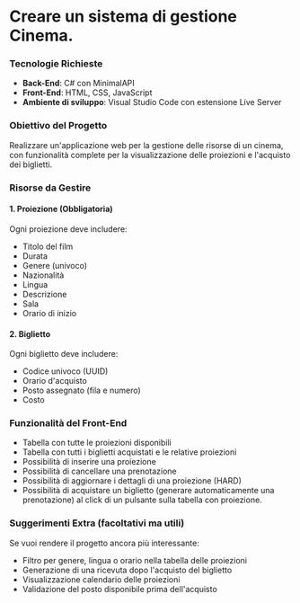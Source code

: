 # Creare un sistema di gestione Cinema.

### Tecnologie Richieste

- **Back-End**: C# con MinimalAPI
- **Front-End**: HTML, CSS, JavaScript
- **Ambiente di sviluppo**: Visual Studio Code con estensione Live Server

### Obiettivo del Progetto

Realizzare un'applicazione web per la gestione delle risorse di un cinema, con funzionalità complete per la visualizzazione delle proiezioni e l'acquisto dei biglietti.

### Risorse da Gestire

#### 1. Proiezione (Obbligatoria)

Ogni proiezione deve includere:

- Titolo del film
- Durata
- Genere (univoco)
- Nazionalità
- Lingua
- Descrizione
- Sala
- Orario di inizio

#### 2. Biglietto

Ogni biglietto deve includere:

- Codice univoco (UUID)
- Orario d'acquisto
- Posto assegnato (fila e numero)
- Costo

### Funzionalità del Front-End

- Tabella con tutte le proiezioni disponibili
- Tabella con tutti i biglietti acquistati e le relative proiezioni
- Possibilità di inserire una proiezione
- Possibilità di cancellare una prenotazione
- Possibilità di aggiornare i dettagli di una proiezione (HARD)
- Possibilità di acquistare un biglietto (generare automaticamente una prenotazione) al click di un pulsante sulla tabella con proiezione.

### Suggerimenti Extra (facoltativi ma utili)

Se vuoi rendere il progetto ancora più interessante:

- Filtro per genere, lingua o orario nella tabella delle proiezioni
- Generazione di una ricevuta dopo l'acquisto del biglietto
- Visualizzazione calendario delle proiezioni
- Validazione del posto disponibile prima dell'acquisto